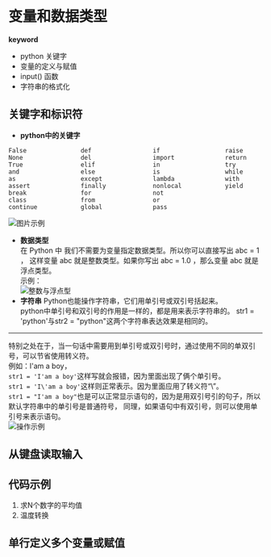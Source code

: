 # 变量和数据类型  
**keyword**  
- python 关键字  
- 变量的定义与赋值  
- input() 函数  
- 字符串的格式化  
## 关键字和标识符 
- **python中的关键字**  

```
False               def                 if                  raise  
None                del                 import              return  
True                elif                in                  try  
and                 else                is                  while  
as                  except              lambda              with  
assert              finally             nonlocal            yield  
break               for                 not                  
class               from                or            
continue            global              pass
```

![图片示例](https://github.com/liytgy/python/blob/master/START/photo/%E5%85%B3%E9%94%AE%E5%AD%97py.png "python关键字")  
- **数据类型**  
在 Python 中 我们不需要为变量指定数据类型。所以你可以直接写出 abc = 1 ，
这样变量 abc 就是整数类型。如果你写出 abc = 1.0 ，那么变量 abc 就是浮点类型。  
示例：  
![](https://github.com/liytgy/python/blob/master/START/photo/数据类型，整数字符.png "整数与浮点型")  
- **字符串**
Python也能操作字符串，它们用单引号或双引号括起来。  
python中单引号和双引号的作用是一样的，都是用来表示字符串的。
str1 = 'python'与str2 = "python"这两个字符串表达效果是相同的。  
- - -  
特别之处在于，当一句话中需要用到单引号或双引号时，通过使用不同的单双引号，可以节省使用转义符。  
例如：I'am a boy，  
`str1 = 'I'am a boy'`这样写就会报错，因为里面出现了俩个单引号。  
`str1 = 'I\'am a boy'`这样则正常表示。因为里面应用了转义符“\”。  
`str1 = "I'am a boy"`也是可以正常显示语句的，因为是用双引号引的句子，所以默认字符串中的单引号是普通符号，
同理，如果语句中有双引号，则可以使用单引号来表示语句。  
![操作示例](https://github.com/liytgy/python/blob/master/START/photo/%E5%8D%95%E5%8F%8C%E5%BC%95%E5%8F%B7.png "三种示例")  
## 从键盘读取输入  
## 代码示例  

1. 求N个数字的平均值  
2. 温度转换  
## 单行定义多个变量或赋值  
